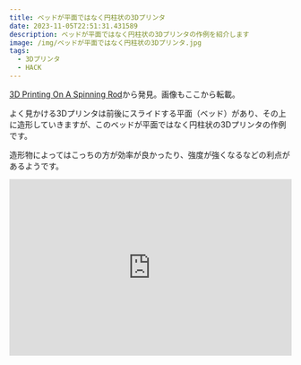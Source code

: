 ```yaml
---
title: ベッドが平面ではなく円柱状の3Dプリンタ
date: 2023-11-05T22:51:31.431589
description: ベッドが平面ではなく円柱状の3Dプリンタの作例を紹介します
image: /img/ベッドが平面ではなく円柱状の3Dプリンタ.jpg
tags:
  - 3Dプリンタ
  - HACK
---
```

[3D Printing On A Spinning Rod](https://hackaday.com/2023/10/22/3d-printing-on-a-spinning-rod/)から発見。画像もここから転載。

よく見かける3Dプリンタは前後にスライドする平面（ベッド）があり、その上に造形していきますが、このベッドが平面ではなく円柱状の3Dプリンタの作例です。

造形物によってはこっちの方が効率が良かったり、強度が強くなるなどの利点があるようです。

<iframe width="100%" height="315" src="https://www.youtube.com/embed/58AD7zPnxcU" title="YouTube video player" frameborder="0" allow="accelerometer; autoplay; clipboard-write; encrypted-media; gyroscope; picture-in-picture" allowfullscreen></iframe>

